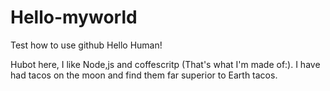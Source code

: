 # Hello-myworld
Test how to use github
Hello Human!

Hubot here, I like Node,js and coffescritp (That's what I'm made of:).
I have had tacos on the moon and find them far superior to Earth tacos.
